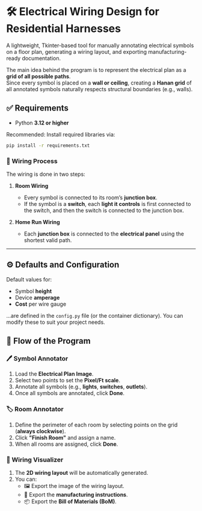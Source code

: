 # 🛠️ Electrical Wiring Design for Residential Harnesses

A lightweight, Tkinter-based tool for manually annotating electrical symbols on a floor plan, generating a wiring layout, and exporting manufacturing-ready documentation.


The main idea behind the program is to represent the electrical plan as a **grid of all possible paths**.  
Since every symbol is placed on a **wall or ceiling**, creating a **Hanan grid** of all annotated symbols naturally respects structural boundaries (e.g., walls).

## ✅ Requirements

- Python **3.12 or higher**

Recommended: Install required libraries via:

```bash
pip install -r requirements.txt
 ```

### 🔌 Wiring Process

The wiring is done in two steps:

1. **Room Wiring**  
   - Every symbol is connected to its room’s **junction box**.  
   - If the symbol is a **switch**, each **light it controls** is first connected to the switch, and then the switch is connected to the junction box.

2. **Home Run Wiring**  
   - Each **junction box** is connected to the **electrical panel** using the shortest valid path.

---

## ⚙️ Defaults and Configuration

Default values for:
- Symbol **height**
- Device **amperage**
- **Cost** per wire gauge

...are defined in the `config.py` file (or the container dictionary). You can modify these to suit your project needs.


## 🔁 Flow of the Program

### 🖊️ Symbol Annotator
1. Load the **Electrical Plan Image**.
2. Select two points to set the **Pixel/Ft scale**.
3. Annotate all symbols (e.g., **lights**, **switches**, **outlets**).
4. Once all symbols are annotated, click **Done**.

### 🏷️ Room Annotator
1. Define the perimeter of each room by selecting points on the grid (**always clockwise**).
2. Click **"Finish Room"** and assign a name.
3. When all rooms are assigned, click **Done**.

### 📐 Wiring Visualizer
1. The **2D wiring layout** will be automatically generated.
2. You can:
   - 🖼️ Export the image of the wiring layout.
   - 🧾 Export the **manufacturing instructions**.
   - 📦 Export the **Bill of Materials (BoM)**.


